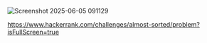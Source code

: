 ![Screenshot 2025-06-05 091129](https://github.com/user-attachments/assets/f9150f21-410b-448b-a46e-a2a69985bcf0)

https://www.hackerrank.com/challenges/almost-sorted/problem?isFullScreen=true
